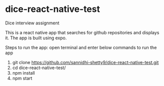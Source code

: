 # dice-react-native-test
Dice interview assignment

This is a react native app that searches for github repositories and displays it. 
The app is built using expo.

Steps to run the app: open terminal and enter below commands to run the app
  1. git clone https://github.com/sannidhi-shetty9/dice-react-native-test.git
  2. cd dice-react-native-test/
  3. npm install
  4. npm start
